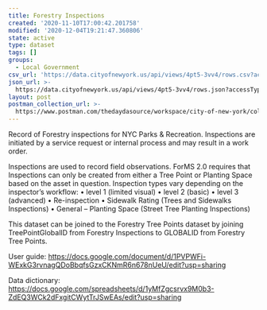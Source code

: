 ```yaml
---
title: Forestry Inspections
created: '2020-11-10T17:00:42.201758'
modified: '2020-12-04T19:21:47.360806'
state: active
type: dataset
tags: []
groups:
  - Local Government
csv_url: 'https://data.cityofnewyork.us/api/views/4pt5-3vv4/rows.csv?accessType=DOWNLOAD'
json_url: >-
  https://data.cityofnewyork.us/api/views/4pt5-3vv4/rows.json?accessType=DOWNLOAD
layout: post
postman_collection_url: >-
  https://www.postman.com/thedaydasource/workspace/city-of-new-york/collection/15909983-96c52ed5-27dd-4d0a-a8fd-ade81bb9ee9f
---
```

Record of Forestry inspections for NYC Parks & Recreation. Inspections are initiated by a service request or internal process and may result in a work order. 

Inspections are used to record field observations.  ForMS 2.0 requires that Inspections can only be created from either a Tree Point or Planting Space based on the asset in question.  Inspection types vary depending on the inspector’s workflow: 
• level 1 (limited visual)
• level 2 (basic) 
• level 3 (advanced)
• Re-inspection
• Sidewalk Rating (Trees and Sidewalks Inspections)
• General – Planting Space (Street Tree Planting Inspections)

This dataset can be joined to the Forestry Tree Points dataset by joining TreePointGlobalID from Forestry Inspections to GLOBALID from Forestry Tree Points.

User guide: https://docs.google.com/document/d/1PVPWFi-WExkG3rvnagQDoBbqfsGzxCKNmR6n678nUeU/edit?usp=sharing

Data dictionary: https://docs.google.com/spreadsheets/d/1yMfZgcsrvx9M0b3-ZdEQ3WCk2dFxgitCWytTrJSwEAs/edit?usp=sharing
